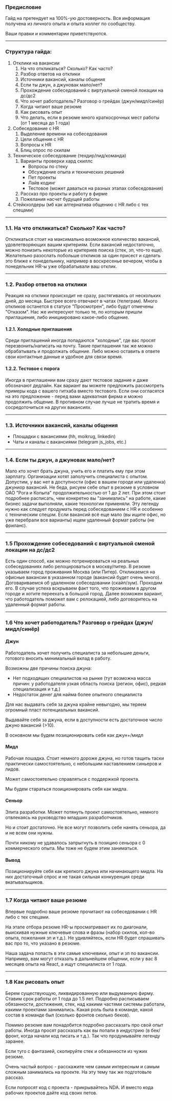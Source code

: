 ### Предисловие
Гайд на претендует на 100%-ую достоверность. Вся информация получена из личного опыта и опыта коллег по сообществу.

Ваши правки и комментарии приветствуются.
___
### Структура гайда:

1. Отклики на вакансии
    1. На что откликаться? Сколько? Как часто?
    2. Разбор ответов на отклики
    3. Источники вакансий, каналы общения
    4. Если ты джун, а джуновак мало/нет?
    5. Прохождение собеседований с виртуальной сменой локации на дс/дс2
    6. Что хочет работодатель? Разговор о грейдах (джун/мидл/синёр)
    7. Когда читают ваше резюме
    8. Как рисовать опыт
    9. Что делать, если в резюме много краткосрочных мест работы (от 1 месяца до 1 года)
2. Собеседование с HR
    1. Выделение времени на собеседования
    2. Цели общения с HR
    3. Вопросы к HR
    4. Блиц опрос по скилам
3. Техническое собеседование (техдир/лид/команда)
    1. Варианты проверки хард скиллс
        - Вопросы по стеку
        - Обсуждение опыта и технических решений
        - Пет проекты
        - Лайв кодинг
        - Тестовое (может даваться на разных этапах собеседования)
    2. Рассказ про проекты и работу в фирме
    3. Пожелания насчет будущей работы
4. Стейкхолдеры (мб как алтернатива общению с HR либо с тех спецами)

___
### 1.1. На что откликаться? Сколько? Как часто?

Откликаться стоит на максимально возможное количество вакансий, удовлетворяющих вашим критериям. Если вакансий недостаточно, можно понизить некоторые из критериев поиска (стек, зп, что-то еще).
Желательно разослать побольше откликов за один присест и сделать это ближе к понедельнику, например в воскресенье вечером, чтобы в понедельник HR-ы уже обрабатывали ваш отклик.
___
### 1.2. Разбор ответов на отклики

Реакция на отклики происходит не сразу, растягиваясь от нескольких дней, до месяца. Быстрее всего отвечают в чатах (телеграм).
Много откликов останется в статусе "Просмотрен", либо будут отмечены "Отказом". Нас же интересуют только те, по которым пришли приглашения, либо инициировано какое-либо общение.

#### 1.2.1. Холодные приглашения

Среди приглашений иногда попадаются "холодные", где вас просят перезвонить/написать на почту. Такие приглашения так же можно обрабатывать и продолжать общение. Либо можно оставить в ответе свои контактные данные и удобное для связи время.

#### 1.2.2. Тестовое с порога

Иногда в приглашении вам сразу дают тестовое задание и даже обозначают дедлайн. Как вариант вы можете предложить рассмотреть примеры кода с вашего гитхаба вместо тестового. Если они согласятся на это предложение - перед вами адекватная фирма и можно продолжить общение. В противном случае лучше не тратить время и сосредоточиться на других вакансиях.
___
### 1.3. Источники вакансий, каналы общения

- Площадки с вакансиями (hh, moikrug, linkedin)
- Чаты и каналы с вакансиями (telegram js_jobs, etc.)

___
### 1.4. Если ты джун, а джуновак мало/нет?

Мало кто хочет брать джуна, учить его и платить ему при этом зарплату. Организации хотят заполучить специалиста с опытом.
Допустим, у вас нет в доступности (офис в вашем городе или удаленка) джуниор вакансий. 
Не беда, рисуем себе опыт в резюме в условном ОАО "Рога и Копыта" продолжительностью от 1 до 2 лет. При этом стоит подробнее расписать, чем конкретно вы "занимались" на работе, какие бизнес задачи выполняли, какие технологии применяли. Эту легенду нужно как следует продумать перед собеседованием с HR и особенно с техническим спецом.
Если вакансий всё еще мало (вы ищите офис, но уже перебрали все варианты) ищем удаленный формат работы (не фриланс).
___
### 1.5 Прохождение собеседований с виртуальной сменой локации на дс/дс2

Есть один способ, как можно потренироваться на реальных собеседованиях либо релоцироваться в москву/питер.
В резюме указываем город проживания Москва (или Питер). Откликаемся на офисные вакансии в указанном городе (вакансий будет очень много). Договариваемся об удаленном собеседовании (скайп/зум). Проходим его. 
В случае успеха вскрываем факт того, что проживаем в другом городе и хотите переехать в большой город. Далее возможен вариант, что работодатель поможет вам с релокацией, либо договоритесь на удаленный формат работы.
___
### 1.6 Что хочет работодатель? Разговор о грейдах (джун/мидл/синёр)

#### Джун

Работодатель хочет получить специалиста за небольшие деньги, готового вносить минимальный вклад в работу.

Возможны две причины поиска джуна:

- Нет подходящих специалистов на рынке (тут возможна масса причин: у работодателя узкая область поиска (регион, офис), редкая специализация и т.д.)
- Недостаток денег для найма более опытного специалиста

Для нас выдавать себя за джуна крайне невыгодно, мы теряем огромный пласт потенциальных вакансий.

Выдавайте себя за джуна, если в доступности есть достаточное число джуно вакансий (>10).

В основном мы будем позиционировать себя как джун+/мидл

#### Мидл

Рабочая лошадка. Стоит немного дороже джуна, но готов тащить таски практически самостоятельно, с небольшим наставлением синьеров и лидов.

Может самостоятельно справляться с поддержкой проекта.

Мы будем стараться позиционировать себя как мидла.

#### Сеньор

Элита разработки. Может потянуть проект самостоятельно, немного отвлекаясь на руководство младших разработчиков.

Но и стоит достаточно. Не все могут позволить себе нанять сеньора, да и не всем они нужны.

Почти никому не удавалось запрыгнуть в позицию сеньора с 0 коммерческого опыта. Мы тоже не будем этим заниматься.

#### Вывод

Позиционируйте себя как крепкого джуна или начинающего мидла. На них достаточный спрос и не такая сильная конкуренция среди вкатывальщиков.
___
### 1.7 Когда читают ваше резюме

Впервые подробно ваше резюме прочитают на собеседовании с HR либо с тех спецами.

На этапе отбора резюме HR-ы просматривают их по диагонали, выискивая нужные ключевые слова и фразы (набор скилов, кол-во опыта, пожелания зп и т.д.). Не удивляйтесь, если HR будет спрашивать вас про то, что указано в резюме.

Наша задача попасть в эти самые ключевики, опыт и зп по вакансии. Например, вам могут отказать в дальнейшем общении, если у вас 8 месяцев опыта на React, а ищут специалиста от 1 года.
___
### 1.8 Как рисовать опыт

Берем существующую, ликвидированную или выдуманную фирму. Ставим срок работы от 1 года до 1.5 лет. Подробно расписываем обязанности, достижения, стек, над какими частями системы работали, какими проектами занимались. Какая роль была в команде, какой состав в команде был (сколько фронтов сколько беков).

Помимо резюме вам понадобится подробно рассказать про свой опыт работы. 
Иногда просят рассказать как вы попали в индустрию (в бек/фронт, когда начали код писать и т.д.).
Так что продумывайте легенду заранее. 

Если туго с фантазией, скопируйте стек и обязанности из чужих резюме.

Очень частый вопрос - расскажите чем самым интересным и самым сложным занимались на проекте. На эту тему так же подготовьте рассказ.

Если попросят код с проекта - прикрывайтесь NDA. И вместо кода рабочих проектов дайте код своих петов.